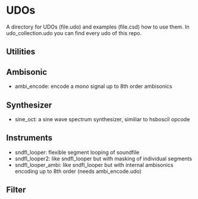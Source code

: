 # UDOs
A directory for UDOs (file.udo) and examples (file.csd) how to use
them. In udo_collection.udo you can find every udo of this repo.

## Utilities

## Ambisonic
- ambi_encode: encode a mono signal up to 8th order ambisonics

## Synthesizer
- sine_oct: a sine wave spectrum synthesizer, similiar to hsboscil opcode
## Instruments
- sndfl_looper: flexible segment looping of soundfile	
- sndfl_looper2: like sndfl_looper but with masking of individual
segments
- sndfl_looper_ambi: like sndfl_looper but with internal ambisonics
encoding up to 8th order (needs ambi_encode.udo)

## Filter 